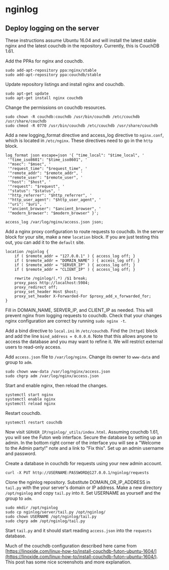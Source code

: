 # nginlog

## Deploy logging on the server
These instructions assume Ubuntu 16.04 and will install the latest stable nginx
and the latest couchdb in the repository. Currently, this is CouchDB 1.61.

Add the PPAs for nginx and couchdb.
```
sudo add-apt-repository ppa:nginx/stable
sudo add-apt-repository ppa:couchdb/stable
```

Update repository listings and install nginx and couchdb.
```
sudo apt-get update
sudo apt-get install nginx couchdb
```

Change the permissions on couchdb resources.
```
sudo chown -R couchdb:couchdb /usr/bin/couchdb /etc/couchdb /usr/share/couchdb
sudo chmod -R 0770 /usr/bin/couchdb /etc/couchdb /usr/share/couchdb
```
Add a new logging\_format directive and access\_log directive to `nginx.conf`,
which is located in `/etc/nginx`. These directives need to go in the `http`
block.
```
log_format json escape=json '{ "time_local": "$time_local", '
 '"time_iso8601": "$time_iso8601", '
 '"msec": "$msec", '
 '"request_time": "$request_time", '
 '"remote_addr": "$remote_addr", '
 '"remote_user": "$remote_user", '
 '"host": "$host", '
 '"request": "$request", '
 '"status": "$status", '
 '"http_referrer": "$http_referrer", '
 '"http_user_agent": "$http_user_agent", '
 '"uri": "$uri", '
 '"ancient_browser": "$ancient_browser", '
 '"modern_browser": "$modern_browser" }';

access_log /var/log/nginx/access.json json;
```
Add a nginx proxy configuration to route requests to couchdb. In the server
block for your site, make a new `location` block. If you are just testing this
out, you can add it to the `default` site.
```
location /nginlog {
    if ( $remote_addr = "127.0.0.1" ) { access_log off; }
    if ( $remote_addr = "DOMAIN_NAME" ) { access_log off; }
    if ( $remote_addr = "SERVER_IP" ) { access_log off; }
    if ( $remote_addr = "CLIENT_IP" ) { access_log off; }

    rewrite /nginlog/(.*) /$1 break;
    proxy_pass http://localhost:5984;
    proxy_redirect off;
    proxy_set_header Host $host;
    proxy_set_header X-Forwarded-For $proxy_add_x_forwarded_for;
}
```
Fill in DOMAIN_NAME, SERVER\_IP, and CLIENT\_IP as needed. This will prevent
nginx from logging requests to couchdb. Check that your changes nginx
configuration are correct by running `sudo nginx -t`.

Add a bind directive to `local.ini` in `/etc/couchdb`. Find the `[httpd]` block
and add the line `bind_address = 0.0.0.0`. Note that this allows anyone to
access the database and you may want to refine it. We will restrict external
users to read-only access.

Add `access.json` file to `/var/log/nginx`. Change its owner to `www-data` and
group to `adm`.
```
sudo chown www-data /var/log/nginx/access.json
sudo chgrp adm /var/log/nginx/access.json
```
Start and enable nginx, then reload the changes.
```
systemctl start nginx
systemctl enable nginx
systemctl reload nginx
```
Restart couchdb.
```
systemctl restart couchdb
```
Now visit `SERVER_IP/nginlog/_utils/index.html`. Assuming couchdb 1.61, you will
see the Futon web interface. Secure the database by setting up an admin. In the
bottom right corner of the interface you will see a "Welcome to the Admin
party!" note and a link to "Fix this". Set up an admin username and password.

Create a database in couchdb for requests using your new admin account.
```
curl -X PUT http://USERNAME:PASSWORD@127.0.0.1/nginlog/requests
```
Clone the nginlog repository. Substitute DOMAIN\_OR\_IP\_ADDRESS in `tail.py`
with the your server's domain or IP address. Make a new directory `/opt/nginlog`
and copy `tail.py` into it. Set USERNAME as yourself and the group to `adm`.
```
sudo mkdir /opt/nginlog
sudo cp nginlog/server/tail.py /opt/nginlog/
sudo chown USERNAME /opt/nginlog/tail.py
sudo chgrp adm /opt/nginlog/tail.py
```
Start `tail.py` and it should start reading `access.json` into the `requests` database.

Much of the couchdb configuration described here came from
[https://linoxide.com/linux-how-to/install-couchdb-futon-ubuntu-1604/](https://linoxide.com/linux-how-to/install-couchdb-futon-ubuntu-1604/).
This post has some nice screenshots and more explanation.
